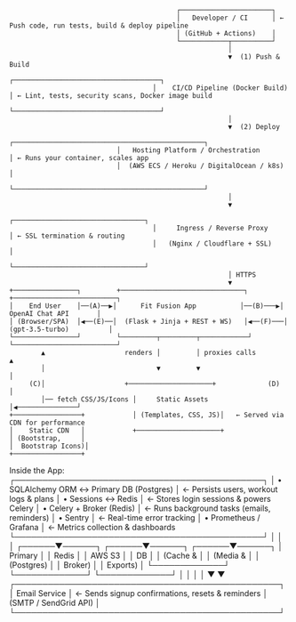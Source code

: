                                               ┌───────────────────────┐
                                              │   Developer / CI      │ ← Push code, run tests, build & deploy pipeline
                                              │ (GitHub + Actions)    │
                                              └────────────┬──────────┘
                                                           │
                                                           ▼  (1) Push & Build
                                        ┌─────────────────────────────────────┐
                                        │    CI/CD Pipeline (Docker Build)    │ ← Lint, tests, security scans, Docker image build
                                        └─────────────────────────────────────┘
                                                           │
                                                           ▼  (2) Deploy
                               ┌────────────────────────────────────────────────┐
                               │   Hosting Platform / Orchestration           │ ← Runs your container, scales app
                               │  (AWS ECS / Heroku / DigitalOcean / k8s)     │
                               └────────────────────────────────────────────────┘
                                                           │
                                                           ▼
                                        ┌─────────────────────────────────┐
                                        │     Ingress / Reverse Proxy     │ ← SSL termination & routing
                                        │   (Nginx / Cloudflare + SSL)    │
                                        └─────────────────────────────────┘
                                                           │ HTTPS
                                                           ▼
    +────────────────┐         +───────────────────────────────┐          +──────────────────────────┐
    │    End User    │──(A)──▶│      Fit Fusion App           │──(B)───▶│     OpenAI Chat API       │
    │ (Browser/SPA)  │◀──(E)──│  (Flask + Jinja + REST + WS)   │◀──(F)───│   (gpt-3.5-turbo)          │
    └────────────────┘         └─────────┬─────────┬────────────┘          └──────────────────────────┘
            ▲                    renders │         │ proxies calls           ▲
            │                            ▼         ▼                       │
         (C)│                    +─────────────────────+             (D)   │
            │── fetch CSS/JS/Icons │     Static Assets   │◀───────────────┘
    +─────────────────+            │ (Templates, CSS, JS)│   ← Served via CDN for performance
    │    Static CDN   │            +─────────────────────+   
    │ (Bootstrap,     │
    │  Bootstrap Icons)│
    +─────────────────+

  Inside the App:
  ┌─────────────────────────────────────────────┐
  │ • SQLAlchemy ORM ↔ Primary DB (Postgres)   │ ← Persists users, workout logs & plans
  │ • Sessions         ↔ Redis                 │ ← Stores login sessions & powers Celery
  │ • Celery + Broker  (Redis)                 │ ← Runs background tasks (emails, reminders)
  │ • Sentry                                   │ ← Real-time error tracking
  │ • Prometheus / Grafana                     │ ← Metrics collection & dashboards
  └─────────────────────────────────────────────┘
             │                   │                   │
      ┌──────▼──────┐     ┌──────▼──────┐     ┌──────▼──────┐
      │  Primary    │     │   Redis      │     │   AWS S3     │
      │    DB       │     │ (Cache &     │     │ (Media &     │
      │ (Postgres)  │     │  Broker)     │     │  Exports)    │
      └─────────────┘     └─────────────┘     └─────────────┘
             │                                     │
             │                                     │
             ▼                                     ▼
      ┌────────────────────────────────────────────────┐
      │            Email Service                      │ ← Sends signup confirmations, resets & reminders
      │         (SMTP / SendGrid API)                 │
      └────────────────────────────────────────────────┘


         
